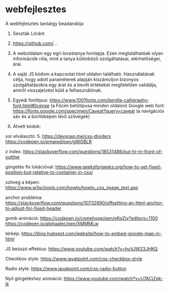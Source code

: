 # webfejlesztes
A webfejlesztés tantárgy beadandója

1. Seszták Lóránt

2. https://github.com/...

3. A weboldalam egy egri lovastanya honlapja. Ezen megtalálhatóak olyan információk róla, mint a tanya különböző szolgáltatásai, elérhetőségei, árai.

4. A saját JS kódom a kapcsolat.html oldalon található. Használatának célja, hogy adott paraméterek alapján kiszámoljon bizonyos szolgáltatásokra egy árat és a bevitt értékeket megfelelően validálja, amiről visszajelzést küld a felhasználónak.

5. Egyedi fonttípus: https://www.1001fonts.com/benilla-calligraphy-font.html#license (a Főcím betűtípusa minden oldalon)
Google web font: https://fonts.google.com/specimen/Caveat?query=caveat (a navigációs sáv és a borítóképen lévő szövegek)

6. Átvett kódok:

sor elválasztó: 5.
https://devsnap.me/css-dividers
https://codepen.io/emared/pen/gWGBLR

z index:
https://stackoverflow.com/questions/18531488/put-hr-in-front-of-outline

görgetés fix lokációval:
https://www.geeksforgeeks.org/how-to-set-fixed-position-but-relative-to-container-in-css/

szöveg a képen:
https://www.w3schools.com/howto/howto_css_image_text.asp

anchor probléma:
https://stackoverflow.com/questions/10732690/offsetting-an-html-anchor-to-adjust-for-fixed-header

gomb animáció:
https://codepen.io/comehope/pen/eKqZjy?editors=1100
https://codepen.io/alphaalec/pen/XMMMLw

térkép:
https://blog.hubspot.com/website/how-to-embed-google-map-in-html

JS beúszó effektus:
https://www.youtube.com/watch?v=huVJW23JHKQ

Checkbox style:
https://www.javatpoint.com/css-checkbox-style

Radio style:
https://www.javatpoint.com/css-radio-button

Nyíl görgetéshez animáció:
https://www.youtube.com/watch?v=U7ACjZpk-jk
